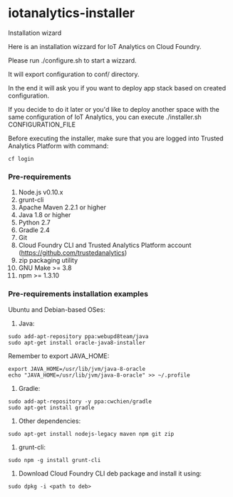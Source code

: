 # iotanalytics-installer
Installation wizard

Here is an installation wizzard for IoT Analytics on Cloud Foundry.

Please run ./configure.sh to start a wizzard.

It will export configuration to conf/ directory.

In the end it will ask you if you want to deploy app stack based on created configuration.

If you decide to do it later or you'd like to deploy another space with the same configuration of IoT Analytics, you can execute ./installer.sh CONFIGURATION_FILE

Before executing the installer, make sure that you are logged into Trusted Analytics Platform with command:
```
cf login
```

### Pre-requirements
1. Node.js v0.10.x
1. grunt-cli
1. Apache Maven 2.2.1 or higher
1. Java 1.8 or higher
1. Python 2.7
1. Gradle 2.4
1. Git
1. Cloud Foundry CLI and Trusted Analytics Platform account (https://github.com/trustedanalytics)
1. zip packaging utility
1. GNU Make >= 3.8
1. npm >= 1.3.10

### Pre-requirements installation examples

Ubuntu and Debian-based OSes:

1. Java:
```
sudo add-apt-repository ppa:webupd8team/java
sudo apt-get install oracle-java8-installer
```
Remember to export JAVA_HOME:
```
export JAVA_HOME=/usr/lib/jvm/java-8-oracle
echo "JAVA_HOME=/usr/lib/jvm/java-8-oracle" >> ~/.profile
```

1. Gradle:
```
sudo add-apt-repository -y ppa:cwchien/gradle
sudo apt-get install gradle
```

1. Other dependencies:
```
sudo apt-get install nodejs-legacy maven npm git zip
```

1. grunt-cli:
```
sudo npm -g install grunt-cli 
```

1. Download Cloud Foundry CLI deb package and install it using:
```
sudo dpkg -i <path to deb>
``` 

